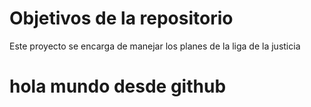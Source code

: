# Objetivos de la repositorio

Este proyecto se encarga de manejar los planes de la liga de la justicia
# hola mundo desde github
